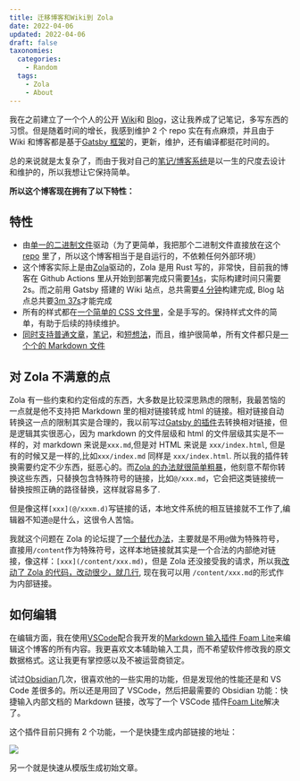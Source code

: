 ```yaml
---
title: 迁移博客和Wiki到 Zola
date: 2022-04-06
updated: 2022-04-06
draft: false
taxonomies:
  categories:
    - Random
  tags:
    - Zola
    - About
---
```


我在之前建立了一个个人的公开 [Wiki](https://wiki.owenyoung.com/)和 [Blog](https://blog.owenyoung.com/)，这让我养成了记笔记，多写东西的习惯。但是随着时间的增长，我感到维护 2 个 repo 实在有点麻烦，并且由于 Wiki 和博客都是基于[Gatsby 框架](/content/blog/gatsby-cons.md)的，更新，维护，还有编译都挺花时间的。

总的来说就是太复杂了，而由于我对自己的[笔记/博客系统](/content/blog/about-notes/index.md)是以一生的尺度去设计和维护的，所以我想让它保持简单。

<!-- more -->

**所以这个博客现在拥有了以下特性：**

## 特性

- 由[单一的二进制文件](https://github.com/theowenyoung/blog/tree/main/bin)驱动（为了更简单，我把那个二进制文件直接放在这个 [repo](https://github.com/theowenyoung/blog) 里了，所以这个博客相当于是自运行的，不依赖任何外部环境）
- 这个博客实际上是由[Zola](https://www.getzola.org/)驱动的，Zola 是用 Rust 写的，非常快，目前我的博客在 Github Actions 里从开始到部署完成只需要[14s](https://github.com/theowenyoung/blog/runs/5845460900?check_suite_focus=true)，实际构建时间只需要 2s。而之前用 Gatsby 搭建的 Wiki 站点，总共需要[4 分钟](https://github.com/theowenyoung/wiki/runs/5684155852?check_suite_focus=true)构建完成, Blog 站点总共要[3m 37s](https://github.com/theowenyoung/theowenyoung.github.io/runs/5845524376?check_suite_focus=true)才能完成
- 所有的样式都在[一个简单的 CSS 文件里](https://github.com/theowenyoung/blog/blob/main/static/site/styles/site.css)，全是手写的。保持样式文件的简单，有助于后续的持续维护。
- [同时支持](https://www.owenyoung.com/)[普通文章](https://www.owenyoung.com/blog/)，[笔记](https://www.owenyoung.com/categories/notes/)，和[短想法](https://www.owenyoung.com/thoughts/)，而且，维护很简单，所有文件都只是[一个个的 Markdown 文件](https://github.com/theowenyoung/blog/tree/main/content)

## 对 Zola 不满意的点

Zola 有一些约束和约定俗成的东西，大多数是比较深思熟虑的限制，我最苦恼的一点就是他不支持把 Markdown 里的相对链接转成 html 的链接。相对链接自动转换这一点的限制其实是合理的，我以前写过[Gatsby 的插件](https://github.com/theowenyoung/gatsby-theme-primer-wiki/tree/main/gatsby-relative-path-to-slug)去转换相对链接，但是逻辑其实很恶心，因为 markdown 的文件层级和 html 的文件层级其实是不一样的，对 markdown 来说是`xxx.md`,但是对 HTML 来说是 `xxx/index.html`, 但是有的时候又是一样的,比如`xxx/index.md` 同样是 `xxx/index.html`. 所以我的插件转换需要约定不少东西，挺恶心的。而[Zola 的办法就很简单粗暴](https://www.getzola.org/documentation/content/linking/#internal-links)，他刻意不帮你转换这些东西，只替换包含特殊符号的链接，比如`@/xxx.md`，它会把这类链接统一替换按照正确的路径替换，这样就容易多了.

但是像这样`[xxx](@/xxxm.d)`写链接的话，本地文件系统的相互链接就不工作了,编辑器不知道`@`是什么，这很令人苦恼。

我就这个问题在 Zola 的论坛提了[一个替代办法](https://zola.discourse.group/t/custom-content-dir-or-support-absolute-internal-link/1242)，主要就是不用`@`做为特殊符号，直接用`/content`作为特殊符号，这样本地链接就其实是一个合法的内部绝对链接，像这样：`[xxx](/content/xxx.md)`，但是 Zola 还没接受我的请求，所以我[改动了 Zola 的代码，改动很少，就几行](https://github.com/theowenyoung/zola), 现在我可以用 `/content/xxx.md`的形式作为内部链接。

## 如何编辑

在编辑方面，我在使用[VSCode](https://code.visualstudio.com/)配合我开发的[Markdown 输入插件 Foam Lite](https://marketplace.visualstudio.com/items?itemName=theowenyoung.foam-lite-vscode)来编辑这个博客的所有内容。我更喜欢文本辅助输入工具，而不希望软件修改我的原文数据格式。这让我更有掌控感以及不被运营商锁定。

试过[Obsidian](https://obsidian.md/)几次，很喜欢他的一些实用的功能，但是发现他的性能还是和 VS Code 差很多的。所以还是用回了 VSCode，然后把最需要的 Obsidian 功能：快捷输入内部文档的 Markdown 链接，改写了一个 VSCode 插件[Foam Lite](https://marketplace.visualstudio.com/items?itemName=theowenyoung.foam-lite-vscode)解决了。

这个插件目前只拥有 2 个功能，一个是快捷生成内部链接的地址：

![](https://i.imgur.com/sYmKeKO.gif)

另一个就是快速从模版生成初始文章。

